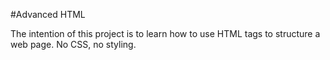 #Advanced HTML

The intention of this project is to learn how to use HTML tags to structure a web page. No CSS, no styling.
